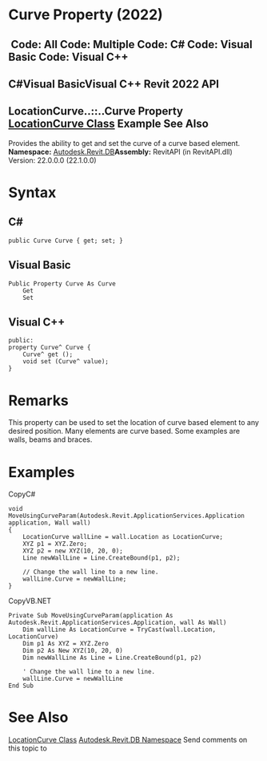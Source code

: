 # Curve Property (2022)

﻿
 Code: All Code: Multiple Code: C# Code: Visual Basic Code: Visual C++   
---  
C#Visual BasicVisual C++
Revit 2022 API  
---  
LocationCurve..::..Curve Property   
[LocationCurve Class](9dd6eb99-f105-a05f-dc1b-dfde17b8768c.md "LocationCurve Class") Example See Also  
---  
Provides the ability to get and set the curve of a curve based element.
**Namespace:** [Autodesk.Revit.DB](87546ba7-461b-c646-cbb1-2cb8f5bff8b2.md "Autodesk.Revit.DB Namespace")**Assembly:** RevitAPI (in RevitAPI.dll) Version: 22.0.0.0 (22.1.0.0)
# Syntax
C#  
---  
```text
public Curve Curve { get; set; }
```
  
Visual Basic  
---  
```text
Public Property Curve As Curve
	Get
	Set
```
  
Visual C++  
---  
```text
public:
property Curve^ Curve {
	Curve^ get ();
	void set (Curve^ value);
}
```
  
# Remarks
This property can be used to set the location of curve based element to any desired position. Many elements are curve based. Some examples are walls, beams and braces.
# Examples
CopyC#
```text
void MoveUsingCurveParam(Autodesk.Revit.ApplicationServices.Application application, Wall wall)
{
    LocationCurve wallLine = wall.Location as LocationCurve;
    XYZ p1 = XYZ.Zero;
    XYZ p2 = new XYZ(10, 20, 0);
    Line newWallLine = Line.CreateBound(p1, p2);

    // Change the wall line to a new line.
    wallLine.Curve = newWallLine;
}
```

CopyVB.NET
```text
Private Sub MoveUsingCurveParam(application As Autodesk.Revit.ApplicationServices.Application, wall As Wall)
    Dim wallLine As LocationCurve = TryCast(wall.Location, LocationCurve)
    Dim p1 As XYZ = XYZ.Zero
    Dim p2 As New XYZ(10, 20, 0)
    Dim newWallLine As Line = Line.CreateBound(p1, p2)

    ' Change the wall line to a new line.
    wallLine.Curve = newWallLine
End Sub
```

# See Also
[LocationCurve Class](9dd6eb99-f105-a05f-dc1b-dfde17b8768c.md "LocationCurve Class")
[Autodesk.Revit.DB Namespace](87546ba7-461b-c646-cbb1-2cb8f5bff8b2.md "Autodesk.Revit.DB Namespace")
Send comments on this topic to 